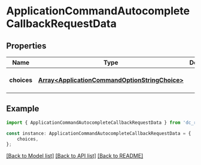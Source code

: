 # ApplicationCommandAutocompleteCallbackRequestData


## Properties

Name | Type | Description | Notes
------------ | ------------- | ------------- | -------------
**choices** | [**Array&lt;ApplicationCommandOptionStringChoice&gt;**](ApplicationCommandOptionStringChoice.md) |  | [optional] [default to undefined]

## Example

```typescript
import { ApplicationCommandAutocompleteCallbackRequestData } from 'dc_rest';

const instance: ApplicationCommandAutocompleteCallbackRequestData = {
    choices,
};
```

[[Back to Model list]](../README.md#documentation-for-models) [[Back to API list]](../README.md#documentation-for-api-endpoints) [[Back to README]](../README.md)
